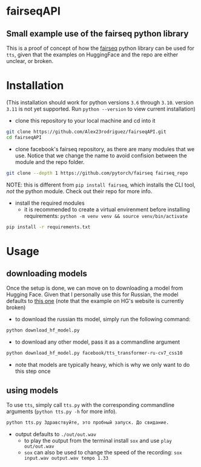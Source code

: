 # fairseqAPI

## Small example use of the fairseq python library

This is a proof of concept of how the [fairseq](https://github.com/facebookresearch/fairseq) python library can be used for `tts`, given that the examples on HuggingFace and the repo are either unclear, or broken.

# Installation
(This installation should work for python versions `3.6` through `3.10`. version `3.11` is not yet supported. Run `python --version` to view current installation)
- clone this repository to your local machine and cd into it
```bash
git clone https://github.com/Alex23rodriguez/fairseqAPI.git
cd fairseqAPI
```
- clone facebook's fairseq repository, as there are many modules that we use. Notice that we change the name to avoid confision between the module and the repo folder.
```bash
git clone --depth 1 https://github.com/pytorch/fairseq fairseq_repo
```
NOTE: this is different from `pip install fairseq`, which installs the CLI tool, _not_ the python module. Check out their repo for more info.
- install the required modules
  - it is recommended to create a virtual envirenment before installing requirements: `python -m venv venv && source venv/bin/activate`
```bash
pip install -r requirements.txt
```

# Usage
## downloading models
Once the setup is done, we can move on to downloading a model from Hugging Face. Given that I personally use this for Russian, the model defaults to [this one](https://huggingface.co/facebook/tts_transformer-ru-cv7_css10) (note that the example on HG's website is currently broken)
- to download the russian tts model, simply run the following command:
```bash
python download_hf_model.py
```
- to download any other model, pass it as a commandline argument
```bash
python download_hf_model.py facebook/tts_transformer-ru-cv7_css10
```
- note that models are typically heavy, which is why we only want to do this step once

## using models
To use `tts`, simply call `tts.py` with the corresponding commandline arguments (`python tts.py -h` for more info).
```bash
python tts.py Здравствуйте, это пробный запуск. До свидание.

```
- output defaults to `./out/out.wav`
  - to play the output from the terminal install `sox` and use `play out/out.wav`
  - `sox` can also be used to change the speed of the recording: `sox input.wav output.wav tempo 1.33`
